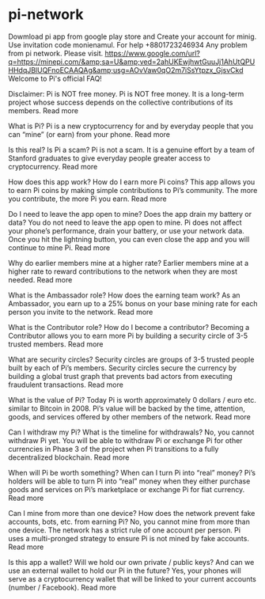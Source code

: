 # pi-network
Dowmload pi app from google play store and Create your account for minig. Use invitation code monienamul. For help +8801723246934 Any problem from pi network. Please visit.  https://www.google.com/url?q=https://minepi.com/&amp;sa=U&amp;ved=2ahUKEwjhwtGuuJj1AhUtQPUHHdqJBlUQFnoECAAQAg&amp;usg=AOvVaw0qO2m7iSsYtpzx_GjsvCkd
Welcome to Pi's official FAQ!

Disclaimer: Pi is NOT free money.
Pi is NOT free money. It is a long-term project whose success depends on the collective contributions of its members. Read more

What is Pi?
Pi is a new cryptocurrency for and by everyday people that you can “mine” (or earn) from your phone. Read more

Is this real? Is Pi a scam?
Pi is not a scam. It is a genuine effort by a team of Stanford graduates to give everyday people greater access to cryptocurrency. Read more

How does this app work? How do I earn more Pi coins?
This app allows you to earn Pi coins by making simple contributions to Pi’s community. The more you contribute, the more Pi you earn. Read more

Do I need to leave the app open to mine? Does the app drain my battery or data?
You do not need to leave the app open to mine. Pi does not affect your phone’s performance, drain your battery, or use your network data. Once you hit the lightning button, you can even close the app and you will continue to mine Pi. Read more

Why do earlier members mine at a higher rate?
Earlier members mine at a higher rate to reward contributions to the network when they are most needed. Read more

What is the Ambassador role? How does the earning team work?
As an Ambassador, you earn up to a 25% bonus on your base mining rate for each person you invite to the network. Read more

What is the Contributor role? How do I become a contributor?
Becoming a Contributor allows you to earn more Pi by building a security circle of 3-5 trusted members. Read more

What are security circles?
Security circles are groups of 3-5 trusted people built by each of Pi’s members. Security circles secure the currency by building a global trust graph that prevents bad actors from executing fraudulent transactions. Read more

What is the value of Pi?
Today Pi is worth approximately 0 dollars / euro etc. similar to Bitcoin in 2008. Pi’s value will be backed by the time, attention, goods, and services offered by other members of the network. Read more

Can I withdraw my Pi? What is the timeline for withdrawals?
No, you cannot withdraw Pi yet. You will be able to withdraw Pi or exchange Pi for other currencies in Phase 3 of the project when Pi transitions to a fully decentralized blockchain. Read more

When will Pi be worth something? When can I turn Pi into “real” money?
Pi’s holders will be able to turn Pi into “real” money when they either purchase goods and services on Pi’s marketplace or exchange Pi for fiat currency. Read more

Can I mine from more than one device? How does the network prevent fake accounts, bots, etc. from earning Pi?
No, you cannot mine from more than one device. The network has a strict rule of one account per person. Pi uses a multi-pronged strategy to ensure Pi is not mined by fake accounts. Read more

Is this app a wallet? Will we hold our own private / public keys? And can we use an external wallet to hold our Pi in the future?
Yes, your phones will serve as a cryptocurrency wallet that will be linked to your current accounts (number / Facebook). Read more
